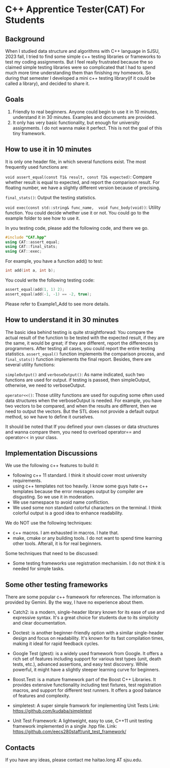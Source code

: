 # C++ Apprentice Tester(CAT) For Students

## Background
When I studied data structure and algorithms with C++ language in SJSU, 2023 fall, I tried to find some simple c++ testing libraries or frameworks to test my coding assignments. But I feel really frustrated because the so claimed simple testing libraries were so complicated that I had to spend much more time understanding them than finishing my homework. So during that semester I developed a mini c++ testing library(if it could be called a library), and decided to share it.

## Goals
1. Friendly to real beginners. Anyone could begin to use it in 10 minutes, understand it in 30 minutes. Examples and documents are provided.
2. It only has very basic functionality, but enough for university assignments. I do not wanna make it perfect. This is not the goal of this tiny framework.

## How to use it in 10 minutes
It is only one header file, in which several functions exist. The most frequently used functions are: 

`void assert_equal(const T1& result, const T2& expected)`: Compare whether result is equal to expected, and report the comparison result. For floating number, we have a slightly different version because of precising.

`final_stats()`: Output the testing statistics.

`void exec(const std::string& func_name,  void func_body(void))`: Utility function. You could decide whether use it or not. You could go to the example folder to see how to use it.

In you testing code, please add the following code, and there we go.
```c++
#include "CAT.hpp"
using CAT::assert_equal;
using CAT::final_stats;
using CAT::exec;
```

For example, you have a function add() to test:
```c++
int add(int a, int b);
```

You could write the following testing code:
```c++
assert_equal(add(1, 1) 2);
assert_equal(add(-1, -1) == -2, true);
```

Please refer to Example1_Add to see more details.

## How to understand it in 30 minutes
The basic idea behind testing is quite straightforwad: You compare the actual result of the function to be tested with the expected result, if they are the same, it would be great; if they are different, report the differences to programmers. After testing all cases, you could report the entire testing statistics. `assert_equal()` function implements the comparison process, and `final_stats()` function implements the final report. Besides, there are several utility functions:

`simpleOutput()` and `verboseOutput()`: As name indicated, such two functions are used for output. if testing is passed, then simpleOutput, otherwise, we need to verboseOutput.

`operator<<()`: Those utility functions are used for ouputing some often used data structures when the verboseOutput is needed. For example, you have two vectors to be compared, and when the results are different, then we need to output the vectors. But the STL does not provide a default output method, so we have to define it ourselves. 

It should be noted that If you defined your own classes or data structures and wanna compare them, you need to overload operator== and operator<< in your class.

## Implementation Discussions
We use the following c++ features to build it:
- following c++ 11 standard. I think it should cover most university requirements.
- using c++ templates not too heavily. I know some guys hate c++ templates because the error messages output by compiler are disgusting. So we use it in moderation.
- We use namespace to avoid name confliction.
- We used some non standard colorful characters on the terminal. I think colorful output is a good idea to enhance readability.

We do NOT use the following techniques:
- c++ macros. I am exhausted in macros. I hate that.
- make, cmake or any building tools. I do not want to spend time learning other tools. Afterall, it is for real beginners.

Some techniques that need to be discussed:
- Some testing frameworks use registration mechanisim. I do not think it is needed for simple tasks.


## Some other testing frameworks
There are some popular c++ framework for references. The information is provided by Gemini. By the way, I have no experience about them.

- Catch2: is a modern, single-header library known for its ease of use and expressive syntax. It's a great choice for students due to its simplicity and clear documentation.

- Doctest: is another beginner-friendly option with a similar single-header design and focus on readability. It's known for its fast compilation times, making it ideal for rapid feedback cycles.

- Google Test (gtest): is a widely used framework from Google. It offers a rich set of features including support for various test types (unit, death tests, etc.), advanced assertions, and easy test discovery. While powerful, it might have a slightly steeper learning curve for beginners.

- Boost.Test: is a mature framework part of the Boost C++ Libraries. It provides extensive functionality including test fixtures, test registration macros, and support for different test runners. It offers a good balance of features and complexity.

- simpletest: A super simple framwork for implementing Unit Tests
Link: https://github.com/kudaba/simpletest

- Unit Test Framework: A lightweight, easy to use, C++11 unit testing framework implemented in a single .hpp file.
Link: https://github.com/eecs280staff/unit_test_framework/

## Contacts
If you have any ideas, please contact me haitao.long AT sjsu.edu.